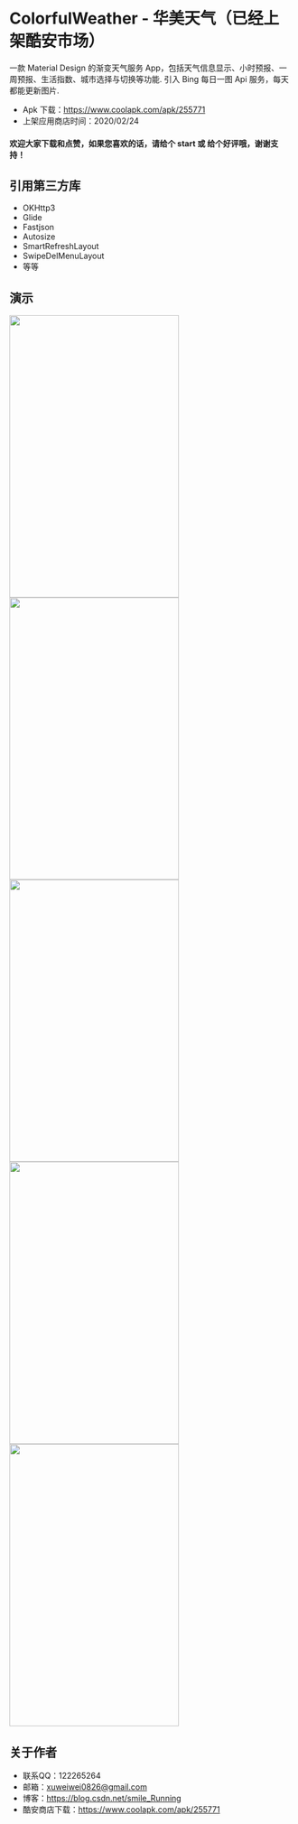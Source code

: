 # ColorfulWeather - 华美天气（已经上架酷安市场）
一款 Material Design 的渐变天气服务 App，包括天气信息显示、小时预报、一周预报、生活指数、城市选择与切换等功能. 引入 Bing 每日一图 Api 服务，每天都能更新图片.
- Apk 下载：https://www.coolapk.com/apk/255771
- 上架应用商店时间：2020/02/24 
#### 欢迎大家下载和点赞，如果您喜欢的话，请给个 start 或 给个好评哦，谢谢支持！
## 引用第三方库
- OKHttp3
- Glide
- Fastjson
- Autosize
- SmartRefreshLayout
- SwipeDelMenuLayout
- 等等
## 演示
<img src="http://image.coolapk.com/apk_image/2020/0224/20/17966850b20d5bdc48feb642406ed7d0-255771-o_1e1riurjd1dcjt5ohnd13as17nkv-uid-3155642@1080x2246.png" width="300" height="500" />
<img src="http://image.coolapk.com/apk_image/2020/0224/20/e8db5e934e9c1f73731294ebbf04d2c0-255771-o_1e1riurjesd84nin23huv13kr12-uid-3155642@1080x2246.png" width="300" height="500" />
<img src="http://image.coolapk.com/apk_image/2020/0224/20/2bb91b59c1b83db7ae5ccc45cbfd0218-255771-o_1e1riurjdocq1egr1gqg3plq2511-uid-3155642@1080x2246.png" width="300" height="500" />
<img src="http://image.coolapk.com/apk_image/2020/0224/20/6caa9c56e3f45e36adc5409a95d3ffd5-255771-o_1e1riurjd1lbb1e6q16na15snc4p10-uid-3155642@1080x2246.png" width="300" height="500" />
<img src="http://image.coolapk.com/apk_image/2020/0224/20/1dcade1594ef1cdf17e27a9ae4050506-255771-o_1e1riurje1ne9h7q1mnijtnn5o13-uid-3155642@1080x2246.png" width="300" height="500" />

## 关于作者
- 联系QQ：122265264
- 邮箱：xuweiwei0826@gmail.com
- 博客：https://blog.csdn.net/smile_Running
- 酷安商店下载：https://www.coolapk.com/apk/255771
